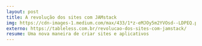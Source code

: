 ```yaml
---
layout: post
title: A revolução dos sites com JAMstack
img: https://cdn-images-1.medium.com/max/433/1*z-eMJOy5m2YVOsd--LDPEQ.png
externo: https://tableless.com.br/revolucao-dos-sites-com-jamstack/
resume: Uma nova maneira de criar sites e aplicativos
---
```

